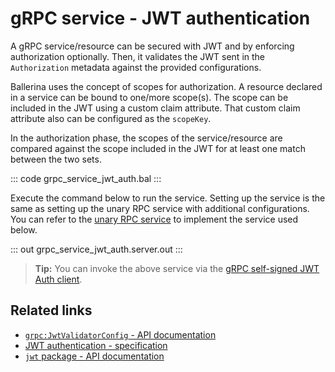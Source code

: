 # gRPC service - JWT authentication

A gRPC service/resource can be secured with JWT and by enforcing authorization optionally. Then, it validates the JWT sent in the `Authorization` metadata against the provided configurations.

Ballerina uses the concept of scopes for authorization. A resource declared in a service can be bound to one/more scope(s). The scope can be included in the JWT using a custom claim attribute. That custom claim attribute also can be configured as the `scopeKey`.

In the authorization phase, the scopes of the service/resource are compared against the scope included in the JWT for at least one match between the two sets.

   ::: code grpc_service_jwt_auth.bal :::

Execute the command below to run the service.
Setting up the service is the same as setting up the unary RPC service with additional configurations. You can refer to the [unary RPC service](/learn/by-example/grpc-service-unary/) to implement the service used below.

   ::: out grpc_service_jwt_auth.server.out :::

>**Tip:** You can invoke the above service via the [gRPC self-signed JWT Auth client](/learn/by-example/grpc-client-self-signed-jwt-auth).

## Related links
- [`grpc:JwtValidatorConfig` - API documentation](https://lib.ballerina.io/ballerina/grpc/latest/records/JwtValidatorConfig)
- [JWT authentication - specification](/spec/grpc/#5113-service---jwt-auth)
- [`jwt` package - API documentation](https://lib.ballerina.io/ballerina/jwt/latest/)
